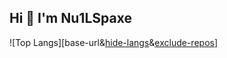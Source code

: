 ## Hi 👋 I'm Nu1LSpaxe

[base-url]: https://github-readme-stats.vercel.app/api/top-langs/?username=Nu1LSpaxe&theme=tokyonight
[hide-langs]: hide=Jupyter%20Notebook,css,scss,html
[exclude-repos]: exclude_repo=data-analysis-and-machine-learning,AutoGPT,Taipei-City-Dashboard

![Top Langs][base-url&[hide-langs]&[exclude-repos]]

<!--
**Nu1LSpaxe/Nu1LSpaxe** is a ✨ _special_ ✨ repository because its `README.md` (this file) appears on your GitHub profile.

Here are some ideas to get you started:

- 🔭 I’m currently working on ...
- 🌱 I’m currently learning ...
- 👯 I’m looking to collaborate on ...
- 🤔 I’m looking for help with ...
- 💬 Ask me about ...
- 📫 How to reach me: ...
- 😄 Pronouns: ...
- ⚡ Fun fact: ...
-->
